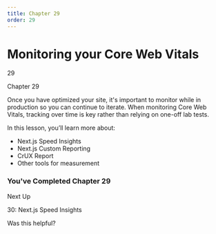 ```yaml
---
title: Chapter 29
order: 29
---
```


# Monitoring your Core Web Vitals

29

Chapter 29

Once you have optimized your site, it's important to monitor while in production so you can continue to iterate. When monitoring Core Web Vitals,
tracking over time is key rather than relying on one-off lab tests.

In this lesson, you’ll learn more about:

- Next.js Speed Insights
- Next.js Custom Reporting
- CrUX Report
- Other tools for measurement

### You've Completed Chapter 29

Next Up

30: Next.js Speed Insights

Was this helpful?